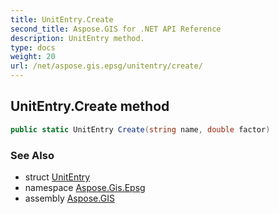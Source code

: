 ```yaml
---
title: UnitEntry.Create
second_title: Aspose.GIS for .NET API Reference
description: UnitEntry method. 
type: docs
weight: 20
url: /net/aspose.gis.epsg/unitentry/create/
---
```

## UnitEntry.Create method

```csharp
public static UnitEntry Create(string name, double factor)
```

### See Also

* struct [UnitEntry](../)
* namespace [Aspose.Gis.Epsg](../../unitentry/)
* assembly [Aspose.GIS](../../../)


